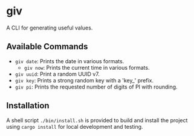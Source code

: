 # giv

A CLI for generating useful values.

## Available Commands

- `giv date`: Prints the date in various formats.
  - `giv now`: Prints the current time in various formats.
- `giv uuid`: Print a random UUID v7.
- `giv key`: Prints a strong random key with a 'key_' prefix.
- `giv pi`: Prints the requested number of digits of PI with rounding.

## Installation

A shell script `./bin/install.sh` is provided to build and install the project using `cargo install` for local development and testing.
